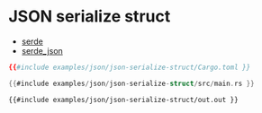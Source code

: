 # JSON serialize struct

* [serde](https://crates.io/crates/serde)
* [serde_json](https://crates.io/crates/serde_json)


```toml
{{#include examples/json/json-serialize-struct/Cargo.toml }}
```

```rust
{{#include examples/json/json-serialize-struct/src/main.rs }}
```


```
{{#include examples/json/json-serialize-struct/out.out }}
```


